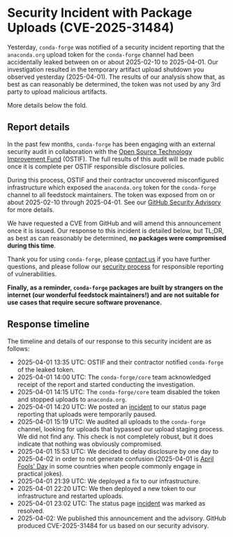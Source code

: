 # Security Incident with Package Uploads (CVE-2025-31484)

Yesterday, ``conda-forge`` was notified of a security incident reporting that the ``anaconda.org`` upload token
for the ``conda-forge`` channel had been accidentally leaked between on or about 2025-02-10 to 2025-04-01. Our
investigation resulted in the temporary artifact upload shutdown you observed yesterday (2025-04-01). The results
of our analysis show that, as best as can reasonably be determined, the token was not used by any 3rd party to
upload malicious artifacts.

More details below the fold.

<!-- truncate -->

## Report details

In the past few months, ``conda-forge`` has been engaging with an external security audit in collaboration with
the [Open Source Technology Improvement Fund](https://ostif.org/) (OSTIF). The full results of this audit will be
made public once it is complete per OSTIF responsible disclosure policies.

During this process, OSTIF and their contractor uncovered misconfigured infrastructure which exposed the ``anaconda.org``
token for the ``conda-forge`` channel to all feedstock maintainers. The token was exposed from on or about 2025-02-10 through
2025-04-01. See our [GitHub Security Advisory](https://github.com/conda-forge/infrastructure/security/advisories/GHSA-m4h2-49xf-vq72)
for more details.

We have requested a CVE from GitHub and will amend this announcement once it is issued. Our response to this
incident is detailed below, but TL;DR, as best as can reasonably be determined, **no packages were compromised
during this time**.

Thank you for using ``conda-forge``, please [contact us](https://conda-forge.org/community/getting-in-touch/) if you
have further questions, and please follow our [security process](https://github.com/conda-forge/conda-forge.github.io/blob/main/SECURITY.md)
for responsible reporting of vulnerabilities.

**Finally, as a reminder, ``conda-forge`` packages are built by strangers on the internet (our wonderful feedstock
maintainers!) and are not suitable for use cases that require secure software provenance.**

## Response timeline

The timeline and details of our response to this security incident are as follows:

- 2025-04-01 13:35 UTC: OSTIF and their contractor notified ``conda-forge`` of the leaked token.
- 2025-04-01 14:00 UTC: The ``conda-forge/core`` team acknowledged receipt of the report and
  started conducting the investigation.
- 2025-04-01 14:15 UTC: The ``conda-forge/core`` team disabled the token and stopped uploads to ``anaconda.org``.
- 2025-04-01 14:20 UTC: We posted an [incident](https://github.com/conda-forge/status/issues/194)
  to our status page reporting that uploads were temporarily paused.
- 2025-04-01 15:19 UTC: We audited all uploads to the ``conda-forge`` channel, looking for uploads that
  bypassed our upload staging process. We did not find any. This check is not completely robust, but it
  does indicate that nothing was obviously compromised.
- 2025-04-01 15:53 UTC: We decided to delay disclosure by one day to 2025-04-02 in order to not generate
  confusion (2025-04-01 is [April Fools' Day](https://en.wikipedia.org/wiki/April_Fools%27_Day) in some countries
  when people commonly engage in practical jokes).
- 2025-04-01 21:39 UTC: We deployed a fix to our infrastructure.
- 2025-04-01 22:20 UTC: We then deployed a new token to our infrastructure and restarted uploads.
- 2025-04-01 23:02 UTC: The status page [incident](https://github.com/conda-forge/status/issues/194) was marked as resolved.
- 2025-04-02: We published this announcement and the advisory. GitHub produced CVE-2025-31484 for us based on our security advisory.
